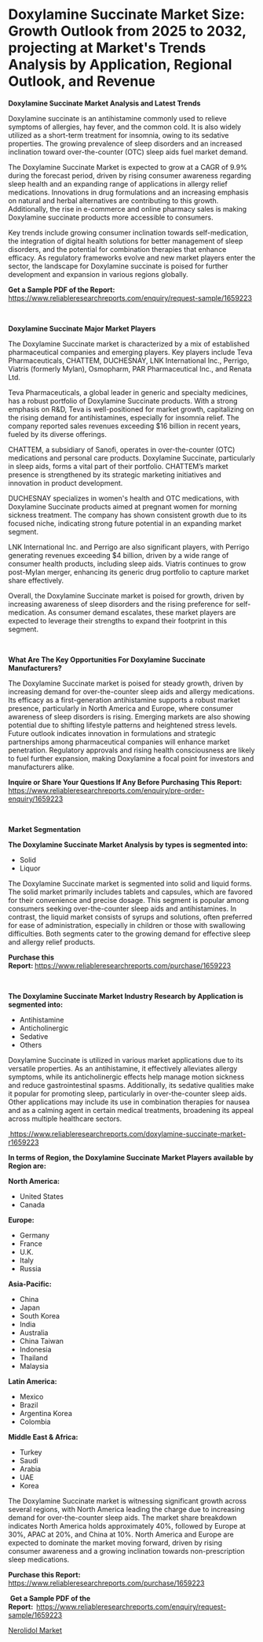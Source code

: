 <p><h1>Doxylamine Succinate Market Size: Growth Outlook from 2025 to 2032, projecting at Market's Trends Analysis by Application, Regional Outlook, and Revenue</h1></p><p><strong>Doxylamine Succinate Market Analysis and Latest Trends</strong></p>
<p><p>Doxylamine succinate is an antihistamine commonly used to relieve symptoms of allergies, hay fever, and the common cold. It is also widely utilized as a short-term treatment for insomnia, owing to its sedative properties. The growing prevalence of sleep disorders and an increased inclination toward over-the-counter (OTC) sleep aids fuel market demand. </p><p>The Doxylamine Succinate Market is expected to grow at a CAGR of 9.9% during the forecast period, driven by rising consumer awareness regarding sleep health and an expanding range of applications in allergy relief medications. Innovations in drug formulations and an increasing emphasis on natural and herbal alternatives are contributing to this growth. Additionally, the rise in e-commerce and online pharmacy sales is making Doxylamine succinate products more accessible to consumers.</p><p>Key trends include growing consumer inclination towards self-medication, the integration of digital health solutions for better management of sleep disorders, and the potential for combination therapies that enhance efficacy. As regulatory frameworks evolve and new market players enter the sector, the landscape for Doxylamine succinate is poised for further development and expansion in various regions globally.</p></p>
<p><strong>Get a Sample PDF of the Report:&nbsp;</strong> <a href="https://www.reliableresearchreports.com/enquiry/request-sample/1659223?utm_campaign=3322&utm_medium=2&utm_source=Github&utm_content=ia&utm_term=31032025&utm_id=doxylamine-succinate">https://www.reliableresearchreports.com/enquiry/request-sample/1659223</a></p>
<p>&nbsp;</p>
<p><strong>Doxylamine Succinate Major Market Players</strong></p>
<p><p>The Doxylamine Succinate market is characterized by a mix of established pharmaceutical companies and emerging players. Key players include Teva Pharmaceuticals, CHATTEM, DUCHESNAY, LNK International Inc., Perrigo, Viatris (formerly Mylan), Osmopharm, PAR Pharmaceutical Inc., and Renata Ltd.</p><p>Teva Pharmaceuticals, a global leader in generic and specialty medicines, has a robust portfolio of Doxylamine Succinate products. With a strong emphasis on R&D, Teva is well-positioned for market growth, capitalizing on the rising demand for antihistamines, especially for insomnia relief. The company reported sales revenues exceeding $16 billion in recent years, fueled by its diverse offerings.</p><p>CHATTEM, a subsidiary of Sanofi, operates in over-the-counter (OTC) medications and personal care products. Doxylamine Succinate, particularly in sleep aids, forms a vital part of their portfolio. CHATTEM’s market presence is strengthened by its strategic marketing initiatives and innovation in product development.</p><p>DUCHESNAY specializes in women's health and OTC medications, with Doxylamine Succinate products aimed at pregnant women for morning sickness treatment. The company has shown consistent growth due to its focused niche, indicating strong future potential in an expanding market segment.</p><p>LNK International Inc. and Perrigo are also significant players, with Perrigo generating revenues exceeding $4 billion, driven by a wide range of consumer health products, including sleep aids. Viatris continues to grow post-Mylan merger, enhancing its generic drug portfolio to capture market share effectively.</p><p>Overall, the Doxylamine Succinate market is poised for growth, driven by increasing awareness of sleep disorders and the rising preference for self-medication. As consumer demand escalates, these market players are expected to leverage their strengths to expand their footprint in this segment.</p></p>
<p>&nbsp;</p>
<p><strong>What Are The Key Opportunities For Doxylamine Succinate Manufacturers?</strong></p>
<p><p>The Doxylamine Succinate market is poised for steady growth, driven by increasing demand for over-the-counter sleep aids and allergy medications. Its efficacy as a first-generation antihistamine supports a robust market presence, particularly in North America and Europe, where consumer awareness of sleep disorders is rising. Emerging markets are also showing potential due to shifting lifestyle patterns and heightened stress levels. Future outlook indicates innovation in formulations and strategic partnerships among pharmaceutical companies will enhance market penetration. Regulatory approvals and rising health consciousness are likely to fuel further expansion, making Doxylamine a focal point for investors and manufacturers alike.</p></p>
<p><strong>Inquire or Share Your Questions If Any Before Purchasing This Report:</strong> <a href="https://www.reliableresearchreports.com/enquiry/pre-order-enquiry/1659223?utm_campaign=3322&utm_medium=2&utm_source=Github&utm_content=ia&utm_term=31032025&utm_id=doxylamine-succinate">https://www.reliableresearchreports.com/enquiry/pre-order-enquiry/1659223</a></p>
<p>&nbsp;</p>
<p><strong>Market Segmentation</strong></p>
<p><strong>The Doxylamine Succinate Market Analysis by types is segmented into:</strong></p>
<p><ul><li>Solid</li><li>Liquor</li></ul></p>
<p><p>The Doxylamine Succinate market is segmented into solid and liquid forms. The solid market primarily includes tablets and capsules, which are favored for their convenience and precise dosage. This segment is popular among consumers seeking over-the-counter sleep aids and antihistamines. In contrast, the liquid market consists of syrups and solutions, often preferred for ease of administration, especially in children or those with swallowing difficulties. Both segments cater to the growing demand for effective sleep and allergy relief products.</p></p>
<p><strong>Purchase this Report:&nbsp;</strong><a href="https://www.reliableresearchreports.com/purchase/1659223?utm_campaign=3322&utm_medium=2&utm_source=Github&utm_content=ia&utm_term=31032025&utm_id=doxylamine-succinate">https://www.reliableresearchreports.com/purchase/1659223</a></p>
<p>&nbsp;</p>
<p><strong>The Doxylamine Succinate Market Industry Research by Application is segmented into:</strong></p>
<p><ul><li>Antihistamine</li><li>Anticholinergic</li><li>Sedative</li><li>Others</li></ul></p>
<p><p>Doxylamine Succinate is utilized in various market applications due to its versatile properties. As an antihistamine, it effectively alleviates allergy symptoms, while its anticholinergic effects help manage motion sickness and reduce gastrointestinal spasms. Additionally, its sedative qualities make it popular for promoting sleep, particularly in over-the-counter sleep aids. Other applications may include its use in combination therapies for nausea and as a calming agent in certain medical treatments, broadening its appeal across multiple healthcare sectors.</p></p>
<p><a href="https://www.reliableresearchreports.com/doxylamine-succinate-market-r1659223?utm_campaign=3322&utm_medium=2&utm_source=Github&utm_content=ia&utm_term=31032025&utm_id=doxylamine-succinate">&nbsp;https://www.reliableresearchreports.com/doxylamine-succinate-market-r1659223</a></p>
<p><strong>In terms of Region, the Doxylamine Succinate Market Players available by Region are:</strong></p>
<p>
    <p> <strong> North America: </strong>
        <ul>
            <li>United States</li>
            <li>Canada</li>
        </ul>
        </p> 
    <p> <strong> Europe: </strong>
        <ul>
            <li>Germany</li>
            <li>France</li>
            <li>U.K.</li>
            <li>Italy</li>
            <li>Russia</li>
        </ul>
        </p> 
    <p> <strong> Asia-Pacific: </strong>
        <ul>
            <li>China</li>
            <li>Japan</li>
            <li>South Korea</li>
            <li>India</li>
            <li>Australia</li>
            <li>China Taiwan</li>
            <li>Indonesia</li>
            <li>Thailand</li>
            <li>Malaysia</li>
        </ul>
        </p> 
    <p> <strong> Latin America: </strong>
        <ul>
            <li>Mexico</li>
            <li>Brazil</li>
            <li>Argentina Korea</li>
            <li>Colombia</li>
        </ul>
        </p> 
    <p> <strong> Middle East & Africa: </strong>
        <ul>
            <li>Turkey</li>
            <li>Saudi</li>
            <li>Arabia</li>
            <li>UAE</li>
            <li>Korea</li>
        </ul>
    </p>
    </p>
<p><p>The Doxylamine Succinate market is witnessing significant growth across several regions, with North America leading the charge due to increasing demand for over-the-counter sleep aids. The market share breakdown indicates North America holds approximately 40%, followed by Europe at 30%, APAC at 20%, and China at 10%. North America and Europe are expected to dominate the market moving forward, driven by rising consumer awareness and a growing inclination towards non-prescription sleep medications.</p></p>
<p><strong>Purchase this Report: </strong><a href="https://www.reliableresearchreports.com/purchase/1659223?utm_campaign=3322&utm_medium=2&utm_source=Github&utm_content=ia&utm_term=31032025&utm_id=doxylamine-succinate">https://www.reliableresearchreports.com/purchase/1659223</a></p>
<p>&nbsp;<strong>Get a Sample PDF of the Report:&nbsp;&nbsp;</strong><a href="https://www.reliableresearchreports.com/enquiry/request-sample/1659223?utm_campaign=3322&utm_medium=2&utm_source=Github&utm_content=ia&utm_term=31032025&utm_id=doxylamine-succinate">https://www.reliableresearchreports.com/enquiry/request-sample/1659223</a></p>
<p><strong></strong></p>
<p><p><a href="https://github.com/azorrotutus/Market-Research-Report-List-1/blob/main/nerolidol-market.md?utm_campaign=3322&utm_medium=2&utm_source=Github&utm_content=ia&utm_term=31032025&utm_id=doxylamine-succinate">Nerolidol Market</a></p></p>